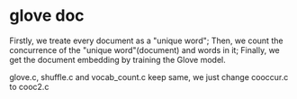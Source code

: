 # glove doc
Firstly, we treate every document as a "unique word"; Then, we count the concurrence of the "unique word"(document) and words in it; Finally, we get the document embedding by training the Glove model.

glove.c, shuffle.c and vocab\_count.c keep same, we just change cooccur.c to cooc2.c
